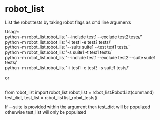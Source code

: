 # robot_list
List the robot tests by taking robot flags as cmd line arguments </br>

Usage: </br>
python -m robot_list.robot_list '--include test1 --exclude test2 tests/' </br>
python -m robot_list.robot_list '-i test1 -e test2 tests/' </br>
python -m robot_list.robot_list '--suite suite1 --test test1 tests/'  </br>
python -m robot_list.robot_list '-s suite1 -t test1 tests/' </br>
python -m robot_list.robot_list '--include test1 --exclude test2 --suite suite1 tests/' </br>
python -m robot_list.robot_list '-i test1 -e test2 -s suite1 tests/' </br>
 </br>
or </br> </br>

from robot_list import robot_list
robot_list = robot_list.RobotList(command) </br>
test_dict, test_list = robot_list.list_robot_tests() </br>

If --suite is provided within the argument then test_dict will be populated otherwise test_list will only be populated
